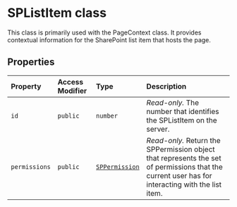 # SPListItem class







This class is primarily used with the PageContext class. It provides contextual information for the SharePoint list item that hosts the page.



## Properties

| Property	   | Access Modifier | Type	| Description|
|:-------------|:----|:-------|:-----------|
|`id`     | `public` | `number` | _Read-only._ The number that identifies the SPListItem on the server. |
|`permissions`     | `public` | [`SPPermission`](../../sp-page-context/class/sppermission.md) | _Read-only._ Return the SPPermission object that represents the set of permissions that the current user has for interacting with the list item. |







